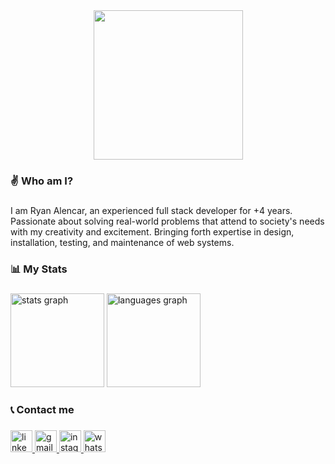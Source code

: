 <div align="center">
  <img height="239" src="https://media-exp2.licdn.com/dms/image/C4E16AQG9ceDtgjEsyw/profile-displaybackgroundimage-shrink_350_1400/0/1613997435126?e=1660780800&v=beta&t=KylpVaVtrWj6QSq-k67hLwOnJFR5_vkmE1O5n112jUg"  />
</div>

###
<h3 align="left">✌ Who am I?</h3>

###
<p align="left">I am Ryan Alencar, an experienced full stack developer for +4 years. Passionate about solving real-world problems that attend to society's needs with my creativity and excitement. Bringing forth expertise in design, installation, testing, and maintenance of web systems.</p>

###
<h3 align="left">📊 My Stats</h3>

###
<div align="left">
  <img src="https://github-readme-stats.vercel.app/api?hide_title=false&hide_rank=false&show_icons=true&include_all_commits=true&count_private=true&disable_animations=false&theme=dracula&locale=en&hide_border=true&username=ryanalencar" height="150" alt="stats graph"  />
  <img src="https://github-readme-stats.vercel.app/api/top-langs?locale=en&hide_title=false&layout=compact&card_width=320&langs_count=5&theme=dracula&hide_border=true&username=ryanalencar" height="150" alt="languages graph"  />
</div>

###
<h3 align="left">📞 Contact me</h3>

###
<div align="left">
  <a href="https://www.linkedin.com/in/ryanalencar/" target="_blank">
    <img src="https://img.shields.io/static/v1?message=LinkedIn&logo=linkedin&label=&color=0077B5&logoColor=white&labelColor=&style=for-the-badge" height="35" alt="linkedin logo"  />
  </a>
  <a href="ryanalencarbarbosa1701@gmail.com" target="_blank">
    <img src="https://img.shields.io/static/v1?message=Gmail&logo=gmail&label=&color=D14836&logoColor=white&labelColor=&style=for-the-badge" height="35" alt="gmail logo"  />
  </a>
  <a href="https://www.instagram.com/ryanalencar.dev" target="_blank">
    <img src="https://img.shields.io/static/v1?message=Instagram&logo=instagram&label=&color=E4405F&logoColor=white&labelColor=&style=for-the-badge" height="35" alt="instagram logo"  />
  </a>
  <a href="https://api.whatsapp.com/send?phone=5585997178366" target="_blank">
    <img src="https://img.shields.io/static/v1?message=Whatsapp&logo=whatsapp&label=&color=25D366&logoColor=white&labelColor=&style=for-the-badge" height="35" alt="whatsapp logo"  />
  </a>
</div>

###
